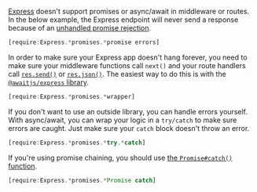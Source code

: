 [Express](http://expressjs.com/) doesn't support promises or async/await in middleware or routes. In the below example, the Express endpoint will never
send a response because of an [unhandled promise rejection](https://thecodebarbarian.com/unhandled-promise-rejections-in-node.js.html).

```javascript
[require:Express.*promises.*promise errors]
```

In order to make sure your Express app doesn't hang forever, you need to make sure your middleware functions call `next()` and your route handlers call [`res.send()`](http://expressjs.com/en/4x/api.html#res.send) or [`res.json()`](http://expressjs.com/en/4x/api.html#res.json). The easiest way to do this is with the [`@awaitjs/express` library](https://www.npmjs.com/package/@awaitjs/express).

```javascript
[require:Express.*promises.*wrapper]
```

If you don't want to use an outside library, you can handle errors yourself. With async/await, you can wrap your logic in a `try/catch` to make sure errors are caught. Just make sure your `catch` block doesn't throw an error.

```javascript
[require:Express.*promises.*try.*catch]
```

If you're using promise chaining, you should use [the `Promise#catch()` function](https://developer.mozilla.org/en-US/docs/Web/JavaScript/Reference/Global_Objects/Promise/catch).

```javascript
[require:Express.*promises.*Promise catch]
```
